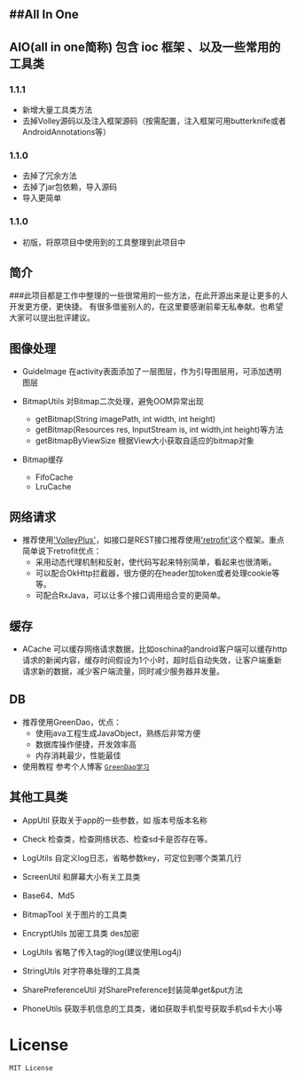 ##All In One 
--------------
AIO(all in one简称) 包含 ioc 框架 、以及一些常用的工具类 
---------------


### 1.1.1

- 新增大量工具类方法
- 去掉Volley源码以及注入框架源码（按需配置，注入框架可用butterknife或者AndroidAnnotations等）

### 1.1.0

- 去掉了冗余方法
- 去掉了jar包依赖，导入源码
- 导入更简单

### 1.1.0

- 初版，将原项目中使用到的工具整理到此项目中



简介
-------
###此项目都是工作中整理的一些很常用的一些方法，在此开源出来是让更多的人开发更方便，更快捷。
有很多借鉴别人的，在这里要感谢前辈无私奉献。也希望大家可以提出批评建议。



图像处理
--------
- GuideImage 在activity表面添加了一层图层，作为引导图层用，可添加透明图层

- BitmapUtils 对Bitmap二次处理，避免OOM异常出现
    - getBitmap(String imagePath, int width, int height) 
	- getBitmap(Resources res, InputStream is, int width,int height)等方法
	- getBitmapByViewSize 根据View大小获取自适应的bitmap对象
	
- Bitmap缓存
	- FifoCache
	- LruCache


网络请求
-------

- 推荐使用['VolleyPlus'](https://github.com/DWorkS/VolleyPlus)，如接口是REST接口推荐使用['retrofit'](https://github.com/square/retrofit)这个框架。重点简单说下retrofit优点：
	- 采用动态代理机制和反射，使代码写起来特别简单，看起来也很清晰。
	- 可以配合OkHttp拦截器，很方便的在header加token或者处理cookie等等。
	- 可配合RxJava，可以让多个接口调用组合变的更简单。


缓存
-------
- ACache 可以缓存网络请求数据，比如oschina的android客户端可以缓存http请求的新闻内容，缓存时间假设为1个小时，超时后自动失效，让客户端重新请求新的数据，减少客户端流量，同时减少服务器并发量。


DB
-------
- 推荐使用GreenDao，优点：
    - 使用java工程生成JavaObject，熟练后非常方便
    - 数据库操作便捷，开发效率高
    - 内存消耗最少，性能最佳
- 使用教程 参考个人博客 [`GreenDao学习`](http://xunhou.me/greendao/)
    

其他工具类
-------
- AppUtil 获取关于app的一些参数，如 版本号版本名称

- Check 检查类，检查网络状态、检查sd卡是否存在等。

- LogUtils 自定义log日志，省略参数key，可定位到哪个类第几行

- ScreenUtil 和屏幕大小有关工具类

- Base64、Md5

- BitmapTool 关于图片的工具类

- EncryptUtils 加密工具类 des加密

- LogUtils 省略了传入tag的log(建议使用Log4j)

- StringUtils 对字符串处理的工具类

- SharePreferenceUtil 对SharePreference封装简单get&put方法

- PhoneUtils 获取手机信息的工具类，诸如获取手机型号获取手机sd卡大小等


License
=======

	MIT License